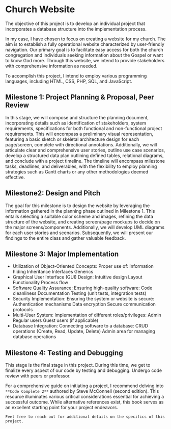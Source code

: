# Church Website
The objective of this project is to develop an individual project that incorporates a database structure into the implementation process.

In my case, I have chosen to focus on creating a website for my church. The aim is to establish a fully operational website characterized by user-friendly navigation. Our primary goal is to facilitate easy access for both the church congregation and individuals seeking information about the Gospel or want to know God more. Through this website, we intend to provide stakeholders with comprehensive information as needed.

To accomplish this project, I intend to employ various programming languages, including HTML, CSS, PHP, SQL, and JavaScript.


## Milestone 1: Project Planning & Proposal, Peer Review
In this stage, we will compose and structure the planning document, incorporating details such as identification of stakeholders, system requirements, specifications for both functional and non-functional project requirements. This will encompass a preliminary visual representation, featuring a basic sketch or skeletal architecture design for each page/screen, complete with directional annotations. Additionally, we will articulate clear and comprehensive user stories, outline use case scenarios, develop a structured data plan outlining defined tables, relational diagrams, and conclude with a project timeline. The timeline will encompass milestone tasks, deadlines, and deliverables, with the flexibility to employ planning strategies such as Gantt charts or any other methodologies deemed effective.


## Milestone2: Design and Pitch
The goal for this milestone is to design the website by leveraging the information gathered in the planning phase outlined in Milestone 1. This entails selecting a suitable color scheme and images, refining the data structure of the website, and creating screen/page mockups to decide on the major screens/components. Additionally, we will develop UML diagrams for each user stories and scenarios. Subsequently, we will present our findings to the entire class and gather valuable feedback.

## Milestone 3: Major Implementation

- Utilization of Object-Oriented Concepts: Proper use of: Information hiding Inheritance Interfaces Generics
- Graphical User Interface (GUI) Design: Intuitive design Layout Functionality Process flow
- Software Quality Assurance: Ensuring high-quality software: Code cleanliness Documentation Testing (unit tests, integration tests)
- Security Implementation: Ensuring the system or website is secure: Authentication mechanisms Data encryption Secure communication protocols
- Multi-User System: Implementation of different roles/privileges: Admin Regular users Guest users (if applicable)
- Database Integration: Connecting software to a database: CRUD operations (Create, Read, Update, Delete) Admin area for managing database operations


## Milestone 4: Testing and Debugging
This stage is the final stage in this project. During this time, we get to finalize every aspect of our code by testing and debugging. Undergo code review with peers or professor.



For a comprehensive guide on initiating a project, I recommend delving into `**Code Complete 2**` authored by Steve McConnell (second edition). This resource illuminates various critical considerations essential for achieving a successful outcome. While alternative references exist, this book serves as an excellent starting point for your project endeavors.


`Feel free to reach out for additional details on the specifics of this project.`

